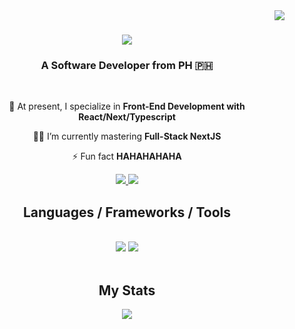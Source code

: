 <img align="right" src="https://visitor-badge.laobi.icu/badge?page_id=raynemllr.raynemllr" />

<h1 align="center">
    <img src="https://readme-typing-svg.herokuapp.com/?font=Righteous&size=35&center=true&vCenter=true&width=500&height=70&duration=4000&lines=Hey+there!;+I'm+Rayne+🚀;" />
</h1>

<h3 align="center">A Software Developer from PH 🇵🇭</h3>

<br/>

<div align="center">
 
 📍 At present, I specialize in **Front-End Development with React/Next/Typescript**
 
 👨‍💻 I’m currently mastering **Full-Stack NextJS**

 ⚡ Fun fact **HAHAHAHAHA**
 
 </div>

 <div align="center"> 
  <a href="mailto:raynemllr.5@gmail.com">
    <img src="https://img.shields.io/badge/Gmail-333333?style=for-the-badge&logo=gmail&logoColor=red" />
  </a>
  <a href="https://linkedin.com/in/rayne-mallari-7476bb202" target="_blank" rel="noopener noreferrer">
    <img src="https://img.shields.io/badge/LinkedIn-0077B5?style=for-the-badge&logo=linkedin&logoColor=white" target="_blank" />
  </a>
</div>
 
<h2 align="center">Languages / Frameworks / Tools</h2>
<br/>
<div align="center">
    <img src="https://skillicons.dev/icons?i=html,css,js,ts,react,nextjs,vercel,tailwind,bootstrap,materialui,sass,nodejs,express" />
    <img src="https://skillicons.dev/icons?i=mongodb,mysql,netlify,gcp,azure,supabase,git,bash,babel,github,vite,vscode,ps,figma" /><br>
</div>

<br/>

<h2 align="center">My Stats</h2>
<div align="center">
    <img src="https://streak-stats.demolab.com?user=raynemllr&theme=react&hide_border=true&border_radius=5&date_format=M%20j%5B%2C%20Y%5D&card_width=1000" />
</div>
